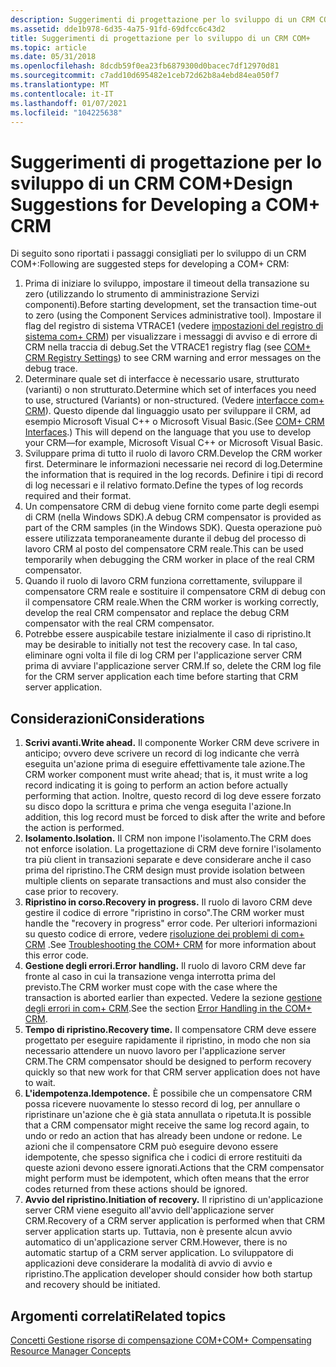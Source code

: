 ```yaml
---
description: Suggerimenti di progettazione per lo sviluppo di un CRM COM+
ms.assetid: dde1b978-6d35-4a75-91fd-69dfcc6c43d2
title: Suggerimenti di progettazione per lo sviluppo di un CRM COM+
ms.topic: article
ms.date: 05/31/2018
ms.openlocfilehash: 8dcdb59f0ea23fb6879300d0bacec7df12970d81
ms.sourcegitcommit: c7add10d695482e1ceb72d62b8a4ebd84ea050f7
ms.translationtype: MT
ms.contentlocale: it-IT
ms.lasthandoff: 01/07/2021
ms.locfileid: "104225638"
---
```

# <a name="design-suggestions-for-developing-a-com-crm"></a><span data-ttu-id="c153e-103">Suggerimenti di progettazione per lo sviluppo di un CRM COM+</span><span class="sxs-lookup"><span data-stu-id="c153e-103">Design Suggestions for Developing a COM+ CRM</span></span>

<span data-ttu-id="c153e-104">Di seguito sono riportati i passaggi consigliati per lo sviluppo di un CRM COM+:</span><span class="sxs-lookup"><span data-stu-id="c153e-104">Following are suggested steps for developing a COM+ CRM:</span></span>

1.  <span data-ttu-id="c153e-105">Prima di iniziare lo sviluppo, impostare il timeout della transazione su zero (utilizzando lo strumento di amministrazione Servizi componenti).</span><span class="sxs-lookup"><span data-stu-id="c153e-105">Before starting development, set the transaction time-out to zero (using the Component Services administrative tool).</span></span> <span data-ttu-id="c153e-106">Impostare il flag del registro di sistema VTRACE1 (vedere [impostazioni del registro di sistema com+ CRM](com--crm-registry-settings.md)) per visualizzare i messaggi di avviso e di errore di CRM nella traccia di debug.</span><span class="sxs-lookup"><span data-stu-id="c153e-106">Set the VTRACE1 registry flag (see [COM+ CRM Registry Settings](com--crm-registry-settings.md)) to see CRM warning and error messages on the debug trace.</span></span>
2.  <span data-ttu-id="c153e-107">Determinare quale set di interfacce è necessario usare, strutturato (varianti) o non strutturato.</span><span class="sxs-lookup"><span data-stu-id="c153e-107">Determine which set of interfaces you need to use, structured (Variants) or non-structured.</span></span> <span data-ttu-id="c153e-108">(Vedere [interfacce com+ CRM](com--crm-interfaces.md)). Questo dipende dal linguaggio usato per sviluppare il CRM, ad esempio Microsoft Visual C++ o Microsoft Visual Basic.</span><span class="sxs-lookup"><span data-stu-id="c153e-108">(See [COM+ CRM Interfaces](com--crm-interfaces.md).) This will depend on the language that you use to develop your CRM—for example, Microsoft Visual C++ or Microsoft Visual Basic.</span></span>
3.  <span data-ttu-id="c153e-109">Sviluppare prima di tutto il ruolo di lavoro CRM.</span><span class="sxs-lookup"><span data-stu-id="c153e-109">Develop the CRM worker first.</span></span> <span data-ttu-id="c153e-110">Determinare le informazioni necessarie nei record di log.</span><span class="sxs-lookup"><span data-stu-id="c153e-110">Determine the information that is required in the log records.</span></span> <span data-ttu-id="c153e-111">Definire i tipi di record di log necessari e il relativo formato.</span><span class="sxs-lookup"><span data-stu-id="c153e-111">Define the types of log records required and their format.</span></span>
4.  <span data-ttu-id="c153e-112">Un compensatore CRM di debug viene fornito come parte degli esempi di CRM (nella Windows SDK).</span><span class="sxs-lookup"><span data-stu-id="c153e-112">A debug CRM compensator is provided as part of the CRM samples (in the Windows SDK).</span></span> <span data-ttu-id="c153e-113">Questa operazione può essere utilizzata temporaneamente durante il debug del processo di lavoro CRM al posto del compensatore CRM reale.</span><span class="sxs-lookup"><span data-stu-id="c153e-113">This can be used temporarily when debugging the CRM worker in place of the real CRM compensator.</span></span>
5.  <span data-ttu-id="c153e-114">Quando il ruolo di lavoro CRM funziona correttamente, sviluppare il compensatore CRM reale e sostituire il compensatore CRM di debug con il compensatore CRM reale.</span><span class="sxs-lookup"><span data-stu-id="c153e-114">When the CRM worker is working correctly, develop the real CRM compensator and replace the debug CRM compensator with the real CRM compensator.</span></span>
6.  <span data-ttu-id="c153e-115">Potrebbe essere auspicabile testare inizialmente il caso di ripristino.</span><span class="sxs-lookup"><span data-stu-id="c153e-115">It may be desirable to initially not test the recovery case.</span></span> <span data-ttu-id="c153e-116">In tal caso, eliminare ogni volta il file di log CRM per l'applicazione server CRM prima di avviare l'applicazione server CRM.</span><span class="sxs-lookup"><span data-stu-id="c153e-116">If so, delete the CRM log file for the CRM server application each time before starting that CRM server application.</span></span>

## <a name="considerations"></a><span data-ttu-id="c153e-117">Considerazioni</span><span class="sxs-lookup"><span data-stu-id="c153e-117">Considerations</span></span>

1.  <span data-ttu-id="c153e-118">**Scrivi avanti.**</span><span class="sxs-lookup"><span data-stu-id="c153e-118">**Write ahead.**</span></span> <span data-ttu-id="c153e-119">Il componente Worker CRM deve scrivere in anticipo; ovvero deve scrivere un record di log indicante che verrà eseguita un'azione prima di eseguire effettivamente tale azione.</span><span class="sxs-lookup"><span data-stu-id="c153e-119">The CRM worker component must write ahead; that is, it must write a log record indicating it is going to perform an action before actually performing that action.</span></span> <span data-ttu-id="c153e-120">Inoltre, questo record di log deve essere forzato su disco dopo la scrittura e prima che venga eseguita l'azione.</span><span class="sxs-lookup"><span data-stu-id="c153e-120">In addition, this log record must be forced to disk after the write and before the action is performed.</span></span>
2.  <span data-ttu-id="c153e-121">**Isolamento.**</span><span class="sxs-lookup"><span data-stu-id="c153e-121">**Isolation.**</span></span> <span data-ttu-id="c153e-122">Il CRM non impone l'isolamento.</span><span class="sxs-lookup"><span data-stu-id="c153e-122">The CRM does not enforce isolation.</span></span> <span data-ttu-id="c153e-123">La progettazione di CRM deve fornire l'isolamento tra più client in transazioni separate e deve considerare anche il caso prima del ripristino.</span><span class="sxs-lookup"><span data-stu-id="c153e-123">The CRM design must provide isolation between multiple clients on separate transactions and must also consider the case prior to recovery.</span></span>
3.  <span data-ttu-id="c153e-124">**Ripristino in corso.**</span><span class="sxs-lookup"><span data-stu-id="c153e-124">**Recovery in progress.**</span></span> <span data-ttu-id="c153e-125">Il ruolo di lavoro CRM deve gestire il codice di errore "ripristino in corso".</span><span class="sxs-lookup"><span data-stu-id="c153e-125">The CRM worker must handle the "recovery in progress" error code.</span></span> <span data-ttu-id="c153e-126">Per ulteriori informazioni su questo codice di errore, vedere [risoluzione dei problemi di com+ CRM](troubleshooting-the-com--crm.md) .</span><span class="sxs-lookup"><span data-stu-id="c153e-126">See [Troubleshooting the COM+ CRM](troubleshooting-the-com--crm.md) for more information about this error code.</span></span>
4.  <span data-ttu-id="c153e-127">**Gestione degli errori.**</span><span class="sxs-lookup"><span data-stu-id="c153e-127">**Error handling.**</span></span> <span data-ttu-id="c153e-128">Il ruolo di lavoro CRM deve far fronte al caso in cui la transazione venga interrotta prima del previsto.</span><span class="sxs-lookup"><span data-stu-id="c153e-128">The CRM worker must cope with the case where the transaction is aborted earlier than expected.</span></span> <span data-ttu-id="c153e-129">Vedere la sezione [gestione degli errori in com+ CRM](error-handling-in-the-com--crm.md).</span><span class="sxs-lookup"><span data-stu-id="c153e-129">See the section [Error Handling in the COM+ CRM](error-handling-in-the-com--crm.md).</span></span>
5.  <span data-ttu-id="c153e-130">**Tempo di ripristino.**</span><span class="sxs-lookup"><span data-stu-id="c153e-130">**Recovery time.**</span></span> <span data-ttu-id="c153e-131">Il compensatore CRM deve essere progettato per eseguire rapidamente il ripristino, in modo che non sia necessario attendere un nuovo lavoro per l'applicazione server CRM.</span><span class="sxs-lookup"><span data-stu-id="c153e-131">The CRM compensator should be designed to perform recovery quickly so that new work for that CRM server application does not have to wait.</span></span>
6.  <span data-ttu-id="c153e-132">**L'idempotenza.**</span><span class="sxs-lookup"><span data-stu-id="c153e-132">**Idempotence.**</span></span> <span data-ttu-id="c153e-133">È possibile che un compensatore CRM possa ricevere nuovamente lo stesso record di log, per annullare o ripristinare un'azione che è già stata annullata o ripetuta.</span><span class="sxs-lookup"><span data-stu-id="c153e-133">It is possible that a CRM compensator might receive the same log record again, to undo or redo an action that has already been undone or redone.</span></span> <span data-ttu-id="c153e-134">Le azioni che il compensatore CRM può eseguire devono essere idempotente, che spesso significa che i codici di errore restituiti da queste azioni devono essere ignorati.</span><span class="sxs-lookup"><span data-stu-id="c153e-134">Actions that the CRM compensator might perform must be idempotent, which often means that the error codes returned from these actions should be ignored.</span></span>
7.  <span data-ttu-id="c153e-135">**Avvio del ripristino.**</span><span class="sxs-lookup"><span data-stu-id="c153e-135">**Initiation of recovery.**</span></span> <span data-ttu-id="c153e-136">Il ripristino di un'applicazione server CRM viene eseguito all'avvio dell'applicazione server CRM.</span><span class="sxs-lookup"><span data-stu-id="c153e-136">Recovery of a CRM server application is performed when that CRM server application starts up.</span></span> <span data-ttu-id="c153e-137">Tuttavia, non è presente alcun avvio automatico di un'applicazione server CRM.</span><span class="sxs-lookup"><span data-stu-id="c153e-137">However, there is no automatic startup of a CRM server application.</span></span> <span data-ttu-id="c153e-138">Lo sviluppatore di applicazioni deve considerare la modalità di avvio di avvio e ripristino.</span><span class="sxs-lookup"><span data-stu-id="c153e-138">The application developer should consider how both startup and recovery should be initiated.</span></span>

## <a name="related-topics"></a><span data-ttu-id="c153e-139">Argomenti correlati</span><span class="sxs-lookup"><span data-stu-id="c153e-139">Related topics</span></span>

<dl> <dt>

[<span data-ttu-id="c153e-140">Concetti Gestione risorse di compensazione COM+</span><span class="sxs-lookup"><span data-stu-id="c153e-140">COM+ Compensating Resource Manager Concepts</span></span>](com--compensating-resource-manager-concepts.md)
</dt> </dl>

 

 



